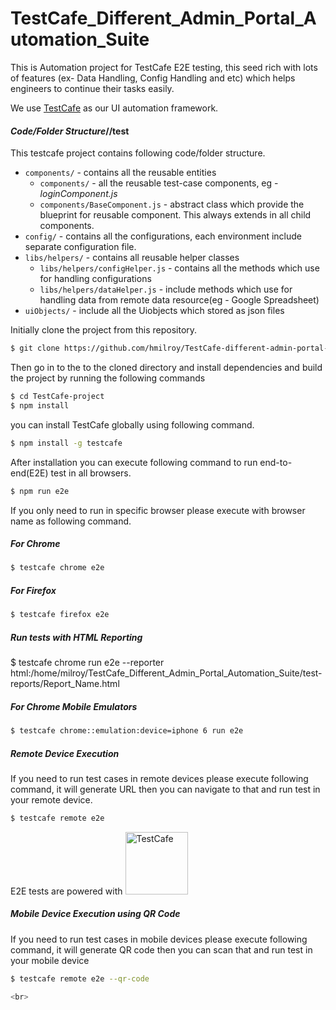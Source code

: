 # TestCafe_Different_Admin_Portal_Automation_Suite

This is Automation project for TestCafe E2E testing, this seed rich with lots of features (ex- Data Handling, Config Handling and etc) which helps engineers to continue their tasks easily.

We use [TestCafe](https://github.com/DevExpress/testcafe) as our UI automation framework.


#### _Code/Folder Structure_//test

This testcafe project contains following code/folder structure.
* `components/` - contains all the reusable entities
  * `components/` - all the reusable test-case components, eg - _loginComponent.js_
  * `components/BaseComponent.js` - abstract class which provide the blueprint for reusable component. This always extends in all child components.
* `config/` - contains all the configurations, each environment include separate configuration file.
* `libs/helpers/` - contains all reusable helper classes
  * `libs/helpers/configHelper.js` - contains all the methods which use for handling configurations
  * `libs/helpers/dataHelper.js` - include methods which use for handling data from remote data resource(eg - Google Spreadsheet)
* `uiObjects/` - include all the Uiobjects which stored as json files


Initially clone the project from this repository.
```sh
$ git clone https://github.com/hmilroy/TestCafe-different-admin-portal-framework.git
```

Then go in to the to the cloned directory and install dependencies and build the project by running the following commands
```sh
$ cd TestCafe-project
$ npm install
```

you can install TestCafe globally using following command.
```sh
$ npm install -g testcafe
```

After installation you can execute following command to run end-to-end(E2E) test in all browsers.
```sh
$ npm run e2e
```

If you only need to run in specific browser please execute with browser name as following command.

##### For Chrome
```sh
$ testcafe chrome e2e
```
##### For Firefox
```sh
$ testcafe firefox e2e
```
##### Run tests with HTML Reporting
$ testcafe chrome run e2e --reporter html:/home/milroy/TestCafe_Different_Admin_Portal_Automation_Suite/test-reports/Report_Name.html

##### For Chrome Mobile Emulators
```sh
$ testcafe chrome::emulation:device=iphone 6 run e2e
```
##### Remote Device Execution

If you need to run test cases in remote devices please execute following command, it will generate URL then you can navigate to that and run test in your remote device.
```sh
$ testcafe remote e2e  
```
E2E  tests are powered with <img src="http://mherman.org/assets/img/blog/testcafe.png" alt="TestCafe" width="100">

##### Mobile Device Execution using QR Code
If you need to run test cases in mobile devices please execute following command, it will generate QR code then you can scan that and run test in your mobile device
```sh
$ testcafe remote e2e --qr-code

<br>
